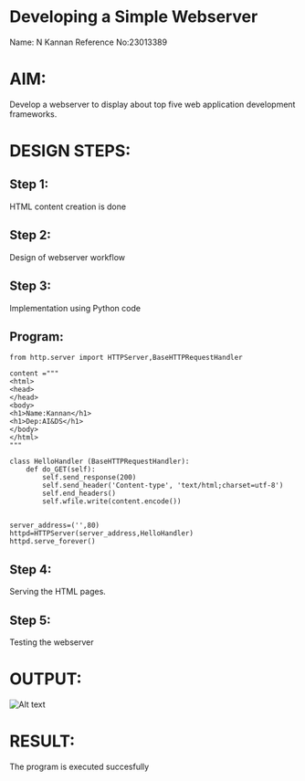 # Developing a Simple Webserver
Name: N Kannan
Reference No:23013389


# AIM:

Develop a webserver to display about top five web application development frameworks.

# DESIGN STEPS:

## Step 1:

HTML content creation is done

## Step 2:



Design of webserver workflow

## Step 3:

Implementation using Python code

## Program:

```
from http.server import HTTPServer,BaseHTTPRequestHandler

content ="""
<html>
<head>
</head>
<body>
<h1>Name:Kannan</h1>
<h1>Dep:AI&DS</h1>
</body>
</html>
"""

class HelloHandler (BaseHTTPRequestHandler):
    def do_GET(self):
        self.send_response(200)
        self.send_header('Content-type', 'text/html;charset=utf-8')
        self.end_headers()
        self.wfile.write(content.encode())


server_address=('',80)
httpd=HTTPServer(server_address,HelloHandler)
httpd.serve_forever()
```

## Step 4:

Serving the HTML pages.

## Step 5:

Testing the webserver

# OUTPUT:
![Alt text](webserver.jpg)
# RESULT:

The program is executed succesfully
